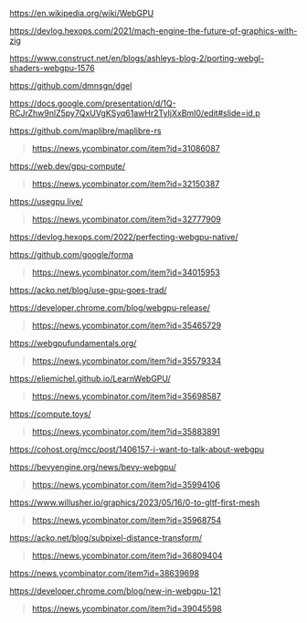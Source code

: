 https://en.wikipedia.org/wiki/WebGPU

https://devlog.hexops.com/2021/mach-engine-the-future-of-graphics-with-zig

https://www.construct.net/en/blogs/ashleys-blog-2/porting-webgl-shaders-webgpu-1576

https://github.com/dmnsgn/dgel

https://docs.google.com/presentation/d/1Q-RCJrZhw9nlZ5py7QxUVgKSyq61awHr2TyIjXxBmI0/edit#slide=id.p

https://github.com/maplibre/maplibre-rs
> https://news.ycombinator.com/item?id=31086087

https://web.dev/gpu-compute/
> https://news.ycombinator.com/item?id=32150387

https://usegpu.live/
> https://news.ycombinator.com/item?id=32777909

https://devlog.hexops.com/2022/perfecting-webgpu-native/

https://github.com/google/forma
> https://news.ycombinator.com/item?id=34015953

https://acko.net/blog/use-gpu-goes-trad/

https://developer.chrome.com/blog/webgpu-release/
> https://news.ycombinator.com/item?id=35465729

https://webgpufundamentals.org/
> https://news.ycombinator.com/item?id=35579334

https://eliemichel.github.io/LearnWebGPU/
> https://news.ycombinator.com/item?id=35698587

https://compute.toys/
> https://news.ycombinator.com/item?id=35883891

https://cohost.org/mcc/post/1406157-i-want-to-talk-about-webgpu

https://bevyengine.org/news/bevy-webgpu/
> https://news.ycombinator.com/item?id=35994106

https://www.willusher.io/graphics/2023/05/16/0-to-gltf-first-mesh
> https://news.ycombinator.com/item?id=35968754

https://acko.net/blog/subpixel-distance-transform/
> https://news.ycombinator.com/item?id=36809404

https://news.ycombinator.com/item?id=38639698

https://developer.chrome.com/blog/new-in-webgpu-121
> https://news.ycombinator.com/item?id=39045598